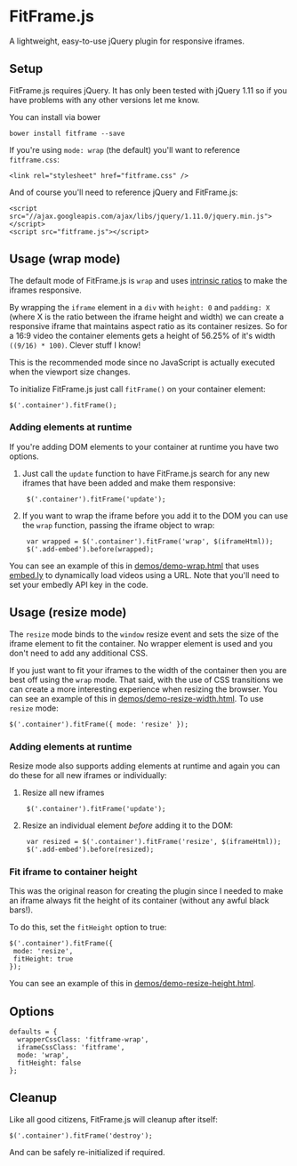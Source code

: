 FitFrame.js
===========

A lightweight, easy-to-use jQuery plugin for responsive iframes.


## Setup

FitFrame.js requires jQuery. It has only been tested with jQuery 1.11 so if you have problems with any other versions let me know.

You can install via bower

    bower install fitframe --save

If you're using `mode: wrap` (the default) you'll want to reference `fitframe.css`:

	<link rel="stylesheet" href="fitframe.css" />
	
And of course you'll need to reference jQuery and FitFrame.js:

	<script src="//ajax.googleapis.com/ajax/libs/jquery/1.11.0/jquery.min.js"></script>
	<script src="fitframe.js"></script>
	
## Usage (wrap mode)

The default mode of FitFrame.js is `wrap` and uses [intrinsic ratios](http://alistapart.com/article/creating-intrinsic-ratios-for-video) to make the iframes responsive.

By wrapping the `iframe` element in a `div` with `height: 0` and `padding: X` (where X is the ratio between the iframe height and width) we can create a responsive iframe that maintains aspect ratio as its container resizes. So for a 16:9 video the container elements gets a height of 56.25% of it's width `((9/16) * 100)`. Clever stuff I know!

This is the recommended mode since no JavaScript is actually executed when the viewport size changes.

To initialize FitFrame.js just call `fitFrame()` on your container element:

	$('.container').fitFrame();

### Adding elements at runtime

If you're adding DOM elements to your container at runtime you have two options.

1. Just call the `update` function to have FitFrame.js search for any new iframes that have been added and make them responsive:

		$('.container').fitFrame('update');
	
2. If you want to wrap the iframe before you add it to the DOM you can use the `wrap` function, passing the iframe object to wrap:

		var wrapped = $('.container').fitFrame('wrap', $(iframeHtml));      
		$('.add-embed').before(wrapped);


You can see an example of this in [demos/demo-wrap.html](demos/demo-wrap.html) that uses [embed.ly](http://embed.ly/) to dynamically load videos using a URL. Note that you'll need to set your embedly API key in the code.

## Usage (resize mode)       

The `resize` mode binds to the `window` resize event and sets the size of the iframe element to fit the container. No wrapper element is used and you don't need to add any additional CSS.

If you just want to fit your iframes to the width of the container then you are best off using the `wrap` mode. That said, with the use of CSS transitions we can create a more interesting experience when resizing the browser. You can see an example of this in [demos/demo-resize-width.html](demos/demo-resize-width.html). To use `resize` mode:

	$('.container').fitFrame({ mode: 'resize' });

### Adding elements at runtime

Resize mode also supports adding elements at runtime and again you can do these for all new iframes or individually:

1. Resize all new iframes

		$('.container').fitFrame('update');
	
2. Resize an individual element *before* adding it to the DOM:

        var resized = $('.container').fitFrame('resize', $(iframeHtml));      
        $('.add-embed').before(resized);
        

### Fit iframe to container height

This was the original reason for creating the plugin since I needed to make an iframe always fit the height of its container (without any awful black bars!).

To do this, set the `fitHeight` option to true:

	$('.container').fitFrame({
	 mode: 'resize',
	 fitHeight: true
	});
	
You can see an example of this in [demos/demo-resize-height.html](demos/demo-resize-height.html).

## Options

	defaults = {
	  wrapperCssClass: 'fitframe-wrap',
	  iframeCssClass: 'fitframe',
	  mode: 'wrap',
	  fitHeight: false
	};

## Cleanup

Like all good citizens, FitFrame.js will cleanup after itself:

	$('.container').fitFrame('destroy');
	
And can be safely re-initialized if required.